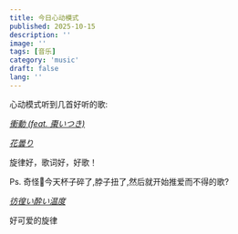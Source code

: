 ```yaml
---
title: 今日心动模式
published: 2025-10-15
description: ''
image: ''
tags: [音乐]
category: 'music'
draft: false 
lang: ''
---
```


心动模式听到几首好听的歌:

[_衝動 (feat. 棗いつき)_](https://music.163.com/#/song?id=1490383431&uct2=U2FsdGVkX195SrW/BDe+te3BuqHVRJzr0KHcNvYGui0=)

[_花曇り_](https://music.163.com/song?id=2033878965&uct2=U2FsdGVkX1+66kuc7vhBkHxevPjFJWSajsdbr3A8zUY=)

旋律好，歌词好，好歌！

Ps. 奇怪🤔今天杯子碎了,脖子扭了,然后就开始推爱而不得的歌?


[_彷徨い酔い温度_](https://music.163.com/song?id=1371306566&uct2=U2FsdGVkX1+pdI5RE9RJqvW6WzZXDLoC5HwwDfmRLag=)

好可爱的旋律